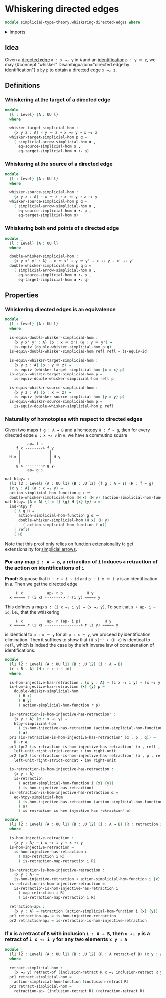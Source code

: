 # Whiskering directed edges

```agda
module simplicial-type-theory.whiskering-directed-edges where
```

<details><summary>Imports</summary>

```agda
open import foundation.cartesian-product-types
open import foundation.contractible-types
open import foundation.dependent-pair-types
open import foundation.equality-dependent-pair-types
open import foundation.equivalences
open import foundation.function-extensionality
open import foundation.function-types
open import foundation.functoriality-dependent-pair-types
open import foundation.fundamental-theorem-of-identity-types
open import foundation.homotopies
open import foundation.homotopy-induction
open import foundation.identity-types
open import foundation.retractions
open import foundation.retracts-of-types
open import foundation.sections
open import foundation.whiskering-homotopies-composition
open import foundation.strictly-right-unital-concatenation-identifications
open import foundation.structure-identity-principle
open import foundation.torsorial-type-families
open import foundation.type-arithmetic-dependent-pair-types
open import foundation.universe-levels

open import orthogonal-factorization-systems.extensions-of-maps

open import simplicial-type-theory.directed-interval-type
open import simplicial-type-theory.directed-edges
open import simplicial-type-theory.action-on-directed-edges-functions
open import simplicial-type-theory.simplicial-arrows
```

</details>

## Idea

Given a [directed edge](simplicial-type-theory.directed-edges.md) `α : x →₂ y`
in `A` and an [identification](foundation-core.identity-types.md) `p : y ＝ z`,
we may {#concept "whisker" Disambiguation="directed edge by identification"} `α`
by `p` to obtain a directed edge `x →₂ z`.

## Definitions

### Whiskering at the target of a directed edge

```agda
module _
  {l : Level} {A : UU l}
  where

  whisker-target-simplicial-hom :
    {x y z : A} → y ＝ z → x →₂ y → x →₂ z
  whisker-target-simplicial-hom p α =
    ( simplicial-arrow-simplicial-hom α ,
      eq-source-simplicial-hom α ,
      eq-target-simplicial-hom α ∙ᵣ p)
```

### Whiskering at the source of a directed edge

```agda
module _
  {l : Level} {A : UU l}
  where

  whisker-source-simplicial-hom :
    {x y z : A} → x ＝ z → x →₂ y → z →₂ y
  whisker-source-simplicial-hom p α =
    ( simplicial-arrow-simplicial-hom α ,
      eq-source-simplicial-hom α ∙ᵣ p ,
      eq-target-simplicial-hom α)
```

### Whiskering both end points of a directed edge

```agda
module _
  {l : Level} {A : UU l}
  where

  double-whisker-simplicial-hom :
    {x y x' y' : A} → x ＝ x' → y ＝ y' → x →₂ y → x' →₂ y'
  double-whisker-simplicial-hom p q α =
    ( simplicial-arrow-simplicial-hom α ,
      eq-source-simplicial-hom α ∙ᵣ p ,
      eq-target-simplicial-hom α ∙ᵣ q)
```

## Properties

### Whiskering directed edges is an equivalence

```agda
module _
  {l : Level} {A : UU l}
  where

  is-equiv-double-whisker-simplicial-hom :
    {x y x' y' : A} (p : x ＝ x') (q : y ＝ y') →
    is-equiv (double-whisker-simplicial-hom p q)
  is-equiv-double-whisker-simplicial-hom refl refl = is-equiv-id

  is-equiv-whisker-target-simplicial-hom :
    {x y z : A} (p : y ＝ z) →
    is-equiv (whisker-target-simplicial-hom {x = x} p)
  is-equiv-whisker-target-simplicial-hom p =
    is-equiv-double-whisker-simplicial-hom refl p

  is-equiv-whisker-source-simplicial-hom :
    {x y z : A} (p : x ＝ z) →
    is-equiv (whisker-source-simplicial-hom {y = y} p)
  is-equiv-whisker-source-simplicial-hom p =
    is-equiv-double-whisker-simplicial-hom p refl
```

### Naturality of homotopies with respect to directed edges

Given two maps `f g : A → B` and a homotopy `H : f ~ g`, then for every directed
edge `p : x →₂ y` in `A`, we have a commuting square

```text
          ap▵ f p
     f x --------> f y
      ║             ║
  H x ║             ║ H y
      ║             ║
     g x --------> g y.
          ap▵ g p
```

```agda
nat-htpy▵ :
  {l1 l2 : Level} {A : UU l1} {B : UU l2} {f g : A → B} (H : f ~ g)
  {x y : A} (α : x →₂ y) →
  action-simplicial-hom-function g α ＝
  double-whisker-simplicial-hom (H x) (H y) (action-simplicial-hom-function f α)
nat-htpy▵ {A = A} {f = f} {g} H {x} {y} α =
  ind-htpy f
    ( λ g H →
      action-simplicial-hom-function g α ＝
      double-whisker-simplicial-hom (H x) (H y)
        ( action-simplicial-hom-function f α))
    ( refl)
    ( H)
```

Note that this proof only relies on
[function extensionality](foundation.function-extensionality.md) to get
extensionality for
[simplicial arrows](simplicial-type-theory.simplicial-arrows.md).

### For any map `i : A → B`, a retraction of `i` induces a retraction of the action on identifications of `i`

**Proof:** Suppose that `H : r ∘ i ~ id` and `p : i x ＝ i y` is an
identification in `B`. Then we get the directed edge

```text
     H x           ap▵ r p           H y
  x ===== r (i x) --------> r (i y) ===== y
```

This defines a map `s : (i x →₂ i y) → (x →₂ y)`. To see that `s ∘ ap▵ i ~ id`,
i.e., that the whiskering

```text
     H x           ap▵ r (ap▵ i p)           H y
  x ===== r (i x) ----------------> r (i y) ===== y
```

is identical to `p : x ＝ y` for all `p : x ＝ y`, we proceed by identification
elimination. Then it suffices to show that `(H x)⁻¹ ∙ (H x)` is identical to
`refl`, which is indeed the case by the left inverse law of concatenation of
identifications.

```agda
module _
  {l1 l2 : Level} {A : UU l1} {B : UU l2} (i : A → B)
  (r : B → A) (H : r ∘ i ~ id)
  where

  is-hom-injective-has-retraction : {x y : A} → (i x →₂ i y) → (x →₂ y)
  is-hom-injective-has-retraction {x} {y} p =
    double-whisker-simplicial-hom
      ( H x)
      ( H y)
      ( action-simplicial-hom-function r p)

  is-retraction-is-hom-injective-has-retraction' :
    {x y : A} (α : x →₂ y) →
    htpy-simplicial-hom
      ( is-hom-injective-has-retraction (action-simplicial-hom-function i  α))
      ( α)
  pr1 (is-retraction-is-hom-injective-has-retraction' (α , p , q)) =
    H ·r α
  pr1 (pr2 (is-retraction-is-hom-injective-has-retraction' (α , refl , q))) =
    left-unit-right-strict-concat ∙ inv right-unit
  pr2 (pr2 (is-retraction-is-hom-injective-has-retraction' (α , p , refl))) =
    left-unit-right-strict-concat ∙ inv right-unit

  is-retraction-is-hom-injective-has-retraction :
    {x y : A} →
    is-retraction
      ( action-simplicial-hom-function i {x} {y})
      ( is-hom-injective-has-retraction)
  is-retraction-is-hom-injective-has-retraction α =
    eq-htpy-simplicial-hom
      ( is-hom-injective-has-retraction (action-simplicial-hom-function i α))
      ( α)
      ( is-retraction-is-hom-injective-has-retraction' α)

module _
  {l1 l2 : Level} {A : UU l1} {B : UU l2} (i : A → B) (R : retraction i)
  where

  is-hom-injective-retraction :
    {x y : A} → i x →₂ i y → x →₂ y
  is-hom-injective-retraction =
    is-hom-injective-has-retraction i
      ( map-retraction i R)
      ( is-retraction-map-retraction i R)

  is-retraction-is-hom-injective-retraction :
    {x y : A} →
    is-hom-injective-retraction ∘ action-simplicial-hom-function i {x} {y} ~ id
  is-retraction-is-hom-injective-retraction =
    is-retraction-is-hom-injective-has-retraction i
      ( map-retraction i R)
      ( is-retraction-map-retraction i R)

  retraction-ap▵ :
    {x y : A} → retraction (action-simplicial-hom-function i {x} {y})
  pr1 retraction-ap▵ = is-hom-injective-retraction
  pr2 retraction-ap▵ = is-retraction-is-hom-injective-retraction
```

### If `A` is a retract of `B` with inclusion `i : A → B`, then `x →₂ y` is a retract of `i x →₂ i y` for any two elements `x y : A`

```agda
module _
  {l1 l2 : Level} {A : UU l1} {B : UU l2} (R : A retract-of B) (x y : A)
  where

  retract-simplicial-hom :
    (x →₂ y) retract-of (inclusion-retract R x →₂ inclusion-retract R y)
  pr1 retract-simplicial-hom =
    action-simplicial-hom-function (inclusion-retract R)
  pr2 retract-simplicial-hom =
    retraction-ap▵ (inclusion-retract R) (retraction-retract R)
```
